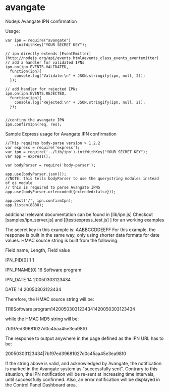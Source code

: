 avangate
========

Nodejs Avangate IPN confirmation

Usage:

```node
var ipn = require("avangate")
    .initWithKey("YOUR SECRET KEY");

// ipn directly extends [EventEmitter](http://nodejs.org/api/events.html#events_class_events_eventemitter)
// add a handler for validated IPNs
ipn.on(ipn.EVENTS.VALIDATED,
  function(ipn){
    console.log("Validate:\n" + JSON.stringify(ipn, null, 2));
  });

// add handler for rejected IPNs
ipn.on(ipn.EVENTS.REJECTED,
  function(ipn){
    console.log("Rejected:\n" + JSON.stringify(ipn, null, 2));
  });


//confirm the avangate IPN
ipn.confirmIpn(req, res);

```

Sample Express usage for Avangate IPN confirmation


```node
//This requires body-parse version > 1.2.2
var express = require('express');
var ipn = require('../lib/ipn').initWithKey("YOUR SECRET KEY");
var app = express();

var bodyParser = require('body-parser');

app.use(bodyParser.json());
//NOTE: this tells bodyParser to use the querystring modules instead of qs module
// this is required to parse Avangate IPNS
app.use(bodyParser.urlencoded({extended:false}));

app.post('/', ipn.confirmIpn);
app.listen(8888);
```


additional relevant documentation can be found in [lib/ipn.js]
Checkout [samples/ipn_server.js] and [[test/express_test.js] ] for an working examples



The secret key in this example is: AABBCCDDEEFF
For this example, the response is built in the same way, only using shorter data formats for date values. 
HMAC source string is built from the following:

Field name, Length, Field value

IPN_PID[0]
1
1

IPN_PNAME[0]
16
Software program

IPN_DATE
14
20050303123434

DATE
14
20050303123434

Therefore, the HMAC source string will be:

1116Software program14200503031234341420050303123434

while the HMAC MD5 string will be:

7bf97ed39681027d0c45aa45e3ea98f0

The response to output anywhere in the page defined as the IPN URL has to be:

<EPAYMENT>20050303123434|7bf97ed39681027d0c45aa45e3ea98f0</EPAYMENT>

If the string above is valid, and acknowledged by Avangate, the notification is marked in the Avangate system as "successfully sent".
Contrary to this situation, the IPN notification will be re-sent at increasing time intervals, until successfully confirmed. Also, an error notification will be displayed in the Control Panel Dashboard area.

